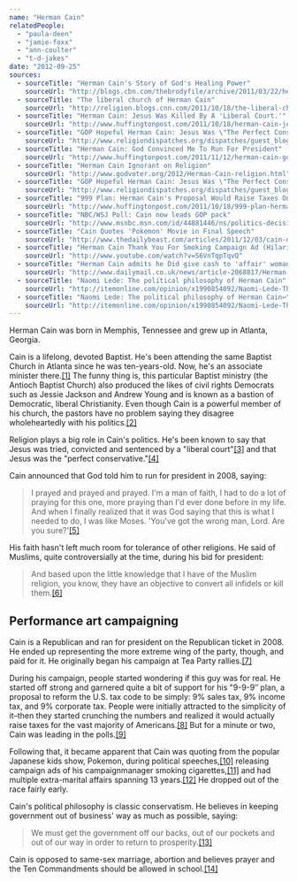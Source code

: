 ```yaml
---
name: "Herman Cain"
relatedPeople:
  - "paula-deen"
  - "jamie-foxx"
  - "ann-coulter"
  - "t-d-jakes"
date: "2012-09-25"
sources:
  - sourceTitle: "Herman Cain's Story of God's Healing Power"
    sourceUrl: "http://blogs.cbn.com/thebrodyfile/archive/2011/03/22/herman-cains-story-of-gods-healing-power.aspx"
  - sourceTitle: "The liberal church of Herman Cain"
    sourceUrl: "http://religion.blogs.cnn.com/2011/10/18/the-liberal-church-of-herman-cain/"
  - sourceTitle: "Herman Cain: Jesus Was Killed By A 'Liberal Court.'"
    sourceUrl: "http://www.huffingtonpost.com/2011/10/18/herman-cain-jesus-liberal-court_n_1018061.html"
  - sourceTitle: "GOP Hopeful Herman Cain: Jesus Was \"The Perfect Conservative.\""
    sourceUrl: "http://www.religiondispatches.org/dispatches/guest_bloggers/4084/gop_hopeful_herman_cain%3A_jesus_was_%E2%80%9Cthe_perfect_conservative%E2%80%9D"
  - sourceTitle: "Herman Cain: God Convinced Me To Run For President"
    sourceUrl: "http://www.huffingtonpost.com/2011/11/12/herman-cain-god-president-2012_n_1090068.html"
  - sourceTitle: "Herman Cain Ignorant on Religion"
    sourceUrl: "http://www.godvoter.org/2012/Herman-Cain-religion.html"
  - sourceTitle: "GOP Hopeful Herman Cain: Jesus Was \"The Perfect Conservative.\""
    sourceUrl: "http://www.religiondispatches.org/dispatches/guest_bloggers/4084/gop_hopeful_herman_cain%3A_jesus_was_%E2%80%9Cthe_perfect_conservative%E2%80%9D"
  - sourceTitle: "999 Plan: Herman Cain's Proposal Would Raise Taxes On 84 Percent, Study Shows"
    sourceUrl: "http://www.huffingtonpost.com/2011/10/18/999-plan-herman-cain_n_1018462.html"
  - sourceTitle: "NBC/WSJ Poll: Cain now leads GOP pack"
    sourceUrl: "http://www.msnbc.msn.com/id/44881446/ns/politics-decision_2012/t/nbcwsj-poll-cain-now-leads-gop-pack/"
  - sourceTitle: "Cain Quotes 'Pokemon' Movie in Final Speech"
    sourceUrl: "http://www.thedailybeast.com/articles/2011/12/03/cain-quotes-pok-mon-movie-in-final-speech.html"
  - sourceTitle: "Herman Cain Thank You For Smoking Campaign Ad (Hilarious)"
    sourceUrl: "http://www.youtube.com/watch?v=S6VnTqpTqvQ"
  - sourceTitle: "Herman Cain admits he Did give cash to 'affair' woman Ginger White"
    sourceUrl: "http://www.dailymail.co.uk/news/article-2068817/Herman-Cain-admits-DID-cash-affair-woman-Ginger-White.html"
  - sourceTitle: "Naomi Lede: The political philosophy of Herman Cain"
    sourceUrl: "http://itemonline.com/opinion/x1990854092/Naomi-Lede-The-political-philosophy-of-Herman-Cain"
  - sourceTitle: "Naomi Lede: The political philosophy of Herman Cain↩"
    sourceUrl: "http://itemonline.com/opinion/x1990854092/Naomi-Lede-The-political-philosophy-of-Herman-Cain"
---
```


Herman Cain was born in Memphis, Tennessee and grew up in Atlanta, Georgia.

Cain is a lifelong, devoted Baptist. He's been attending the same Baptist Church in Atlanta since he was ten-years-old. Now, he's an associate minister there.<a class="source-citation" href="http://blogs.cbn.com/thebrodyfile/archive/2011/03/22/herman-cains-story-of-gods-healing-power.aspx" title="Herman Cain&apos;s Story of God&apos;s Healing Power">[1]</a> The funny thing is, this particular Baptist ministry (the Antioch Baptist Church) also produced the likes of civil rights Democrats such as Jessie Jackson and Andrew Young and is known as a bastion of Democratic, liberal Christianity. Even though Cain is a powerful member of his church, the pastors have no problem saying they disagree wholeheartedly with his politics.<a class="source-citation" href="http://religion.blogs.cnn.com/2011/10/18/the-liberal-church-of-herman-cain/" title="The liberal church of Herman Cain">[2]</a>

Religion plays a big role in Cain's politics. He's been known to say that Jesus was tried, convicted and sentenced by a "liberal court"<a class="source-citation" href="http://www.huffingtonpost.com/2011/10/18/herman-cain-jesus-liberal-court_n_1018061.html" title="Herman Cain: Jesus Was Killed By A &apos;Liberal Court.&apos;">[3]</a> and that Jesus was the "perfect conservative."<a class="source-citation" href="http://www.religiondispatches.org/dispatches/guest_bloggers/4084/gop_hopeful_herman_cain%3A_jesus_was_%E2%80%9Cthe_perfect_conservative%E2%80%9D" title="GOP Hopeful Herman Cain: Jesus Was &quot;The Perfect Conservative.&quot;">[4]</a>

Cain announced that God told him to run for president in 2008, saying:

>I prayed and prayed and prayed. I'm a man of faith, I had to do a lot of praying for this one, more praying than I'd ever done before in my life. And when I finally realized that it was God saying that this is what I needed to do, I was like Moses. 'You've got the wrong man, Lord. Are you sure?'<a class="source-citation" href="http://www.huffingtonpost.com/2011/11/12/herman-cain-god-president-2012_n_1090068.html" title="Herman Cain: God Convinced Me To Run For President">[5]</a>

His faith hasn't left much room for tolerance of other religions. He said of Muslims, quite controversially at the time, during his bid for president:

>And based upon the little knowledge that I have of the Muslim religion, you know, they have an objective to convert all infidels or kill them.<a class="source-citation" href="http://www.godvoter.org/2012/Herman-Cain-religion.html" title="Herman Cain Ignorant on Religion">[6]</a>

## 

## Performance art campaigning

Cain is a Republican and ran for president on the Republican ticket in 2008. He ended up representing the more extreme wing of the party, though, and paid for it. He originally began his campaign at Tea Party rallies.<a class="source-citation" href="http://www.religiondispatches.org/dispatches/guest_bloggers/4084/gop_hopeful_herman_cain%3A_jesus_was_%E2%80%9Cthe_perfect_conservative%E2%80%9D" title="GOP Hopeful Herman Cain: Jesus Was &quot;The Perfect Conservative.&quot;">[7]</a>

During his campaign, people started wondering if this guy was for real. He started off strong and garnered quite a bit of support for his "9-9-9″ plan, a proposal to reform the U.S. tax code to be simply: 9% sales tax, 9% income tax, and 9% corporate tax. People were initially attracted to the simplicity of it–then they started crunching the numbers and realized it would actually raise taxes for the vast majority of Americans.<a class="source-citation" href="http://www.huffingtonpost.com/2011/10/18/999-plan-herman-cain_n_1018462.html" title="999 Plan: Herman Cain&apos;s Proposal Would Raise Taxes On 84 Percent, Study Shows">[8]</a> But for a minute or two, Cain was leading in the polls.<a class="source-citation" href="http://www.msnbc.msn.com/id/44881446/ns/politics-decision_2012/t/nbcwsj-poll-cain-now-leads-gop-pack/" title="NBC/WSJ Poll: Cain now leads GOP pack">[9]</a>

Following that, it became apparent that Cain was quoting from the popular Japanese kids show, Pokemon, during political speeches,<a class="source-citation" href="http://www.thedailybeast.com/articles/2011/12/03/cain-quotes-pok-mon-movie-in-final-speech.html" title="Cain Quotes &apos;Pokemon&apos; Movie in Final Speech">[10]</a> releasing campaign ads of his campaignmanager smoking cigarettes,<a class="source-citation" href="http://www.youtube.com/watch?v=S6VnTqpTqvQ" title="Herman Cain Thank You For Smoking Campaign Ad (Hilarious)">[11]</a> and had multiple extra-marital affairs spanning 13 years.<a class="source-citation" href="http://www.dailymail.co.uk/news/article-2068817/Herman-Cain-admits-DID-cash-affair-woman-Ginger-White.html" title="Herman Cain admits he Did give cash to &apos;affair&apos; woman Ginger White">[12]</a> He dropped out of the race fairly early.

Cain's political philosophy is classic conservatism. He believes in keeping government out of business' way as much as possible, saying:

>We must get the government off our backs, out of our pockets and out of our way in order to return to prosperity.<a class="source-citation" href="http://itemonline.com/opinion/x1990854092/Naomi-Lede-The-political-philosophy-of-Herman-Cain" title="Naomi Lede: The political philosophy of Herman Cain">[13]</a>

Cain is opposed to same-sex marriage, abortion and believes prayer and the Ten Commandments should be allowed in school.<a class="source-citation" href="http://itemonline.com/opinion/x1990854092/Naomi-Lede-The-political-philosophy-of-Herman-Cain" title="Naomi Lede: The political philosophy of Herman Cain↩">[14]</a>